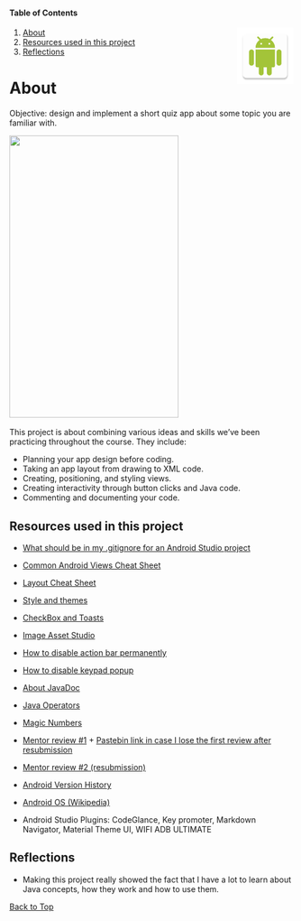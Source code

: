 #### Table of Contents
<img align="right" width="100" height="100" src="https://raw.githubusercontent.com/Razke/p03-quizapp/master/app/src/main/res/mipmap-xxxhdpi/ic_launcher.png">

  1. [About](#about)
  2. [Resources used in this project](#resources-used-in-this-project)
  3. [Reflections](#reflections)

  # About
  Objective: design and implement a short quiz app about some topic you are familiar with.

<img src="https://i.imgur.com/9DHTDxx.jpg" width="300" height="500">
    
This project is about combining various ideas and skills we’ve been practicing throughout the course. They include:
* Planning your app design before coding.
* Taking an app layout from drawing to XML code.
* Creating, positioning, and styling views.
* Creating interactivity through button clicks and Java code.
* Commenting and documenting your code.

## Resources used in this project

* [What should be in my .gitignore for an Android Studio project](https://stackoverflow.com/a/17803964/8651044)

* [Common Android Views Cheat Sheet](https://drive.google.com/file/d/0B5XIkMkayHgRMVljUVIyZzNmQUU/view)

* [Layout Cheat Sheet](https://s3.amazonaws.com/video.udacity-data.com/topher/2016/June/576abcfc_layout-cheat-sheet/layout-cheat-sheet.pdf)

* [Style and themes](https://www.tutorialspoint.com/android/android_styles_and_themes.htm)

* [CheckBox and Toasts](https://abhiandroid.com/ui/checkbox)

* [Image Asset Studio](https://developer.android.com/studio/write/image-asset-studio.html)

* [How to disable action bar permanently](https://stackoverflow.com/a/44754842/8651044)

* [How to disable keypad popup](https://stackoverflow.com/questions/10611833/how-to-disable-keypad-popup-when-on-edittext/13908440#13908440)

* [About JavaDoc](https://stackoverflow.com/questions/19172015/what-exactly-is-javadoc/19172263#19172263)

* [Java Operators](http://www.mathcs.emory.edu/~cheung/Courses/170/Syllabus/04/shorthand.html)

* [Magic Numbers](https://stackoverflow.com/questions/47882/what-is-a-magic-number-and-why-is-it-bad)

* [Mentor review #1](https://review.udacity.com/#!/reviews/1289497/shared) + [Pastebin link in case I lose the first review after resubmission](https://pastebin.com/Y3zx6ZUB)
* [Mentor review #2 (resubmission)](https://review.udacity.com/#!/reviews/1290483/shared)

* [Android Version History](https://en.wikipedia.org/wiki/Android_version_history)

* [Android OS (Wikipedia)](https://en.wikipedia.org/wiki/Android_(operating_system))

* Android Studio Plugins: CodeGlance, Key promoter, Markdown Navigator, Material Theme UI, WIFI ADB ULTIMATE

## Reflections

* Making this project really showed the fact that I have a lot to learn about Java concepts, how they work and how to use them.

[Back to Top](#table-of-contents)
